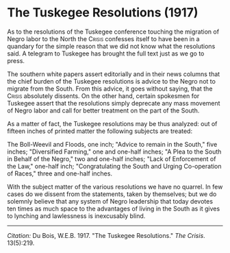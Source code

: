 <!--
title:   The Tuskegee Resolutions
author:  Du Bois, W.E.B.
journal: The Crisis
year:    1917
volume:  13
issue:   5
pages:   219
-->

# The Tuskegee Resolutions (1917)

As to the resolutions of the Tuskegee conference touching the migration of Negro labor to the North the <span style="font-variant:small-caps;">Crisis</span> confesses itself to have been in a quandary for the simple reason that we did not know what the resolutions said. A telegram to Tuskegee has brought the full text just as we go to press.

The southern white papers assert editorially and in their news columns that the chief burden of the Tuskegee resolutions is advice to the Negro not to migrate from the South. From this advice, it goes without saying, that the <span style="font-variant:small-caps;">Crisis</span> absolutely dissents. On the other hand, certain spokesmen for Tuskegee assert that the resolutions simply deprecate any mass movement of Negro labor and call for better treatment on the part of the South.

As a matter of fact, the Tuskegee resolutions may be thus analyzed: out of fifteen inches of printed matter the following subjects are treated:

The Boll-Weevil and Floods, one inch; "Advice to remain in the South," five inches; "Diversified Farming," one and one-half inches; "A Plea to the South in Behalf of the Negro," two and one-half inches; "Lack of Enforcement of the Law," one-half inch; "Congratulating the South and Urging Co-operation of Races," three and one-half inches.

With the subject matter of the various resolutions we have no quarrel. In few cases do we dissent from the statements, taken by themselves; but we do solemnly believe that any system of Negro leadership that today devotes ten times as much space to the advantages of living in the South as it gives to lynching and lawlessness is inexcusably blind.

______________
*Citation:* Du Bois, W.E.B. 1917. "The Tuskegee Resolutions." *The Crisis*. 13(5):219.